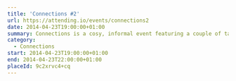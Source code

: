 ```yaml
---
title: 'Connections #2'
url: https://attending.io/events/connections2
date: 2014-04-23T19:00:00+01:00
summary: Connections is a cosy, informal event featuring a couple of tangentially–related thinky–thinky talks about culture, technology, science… just about anything really. Then we have a chat. And yes, the name is a tiny nod to our favourite science historian.
category:
  - Connections
start: 2014-04-23T19:00:00+01:00
end: 2014-04-23T22:00:00+01:00
placeId: 9c2xrvc4+cq
---
```

